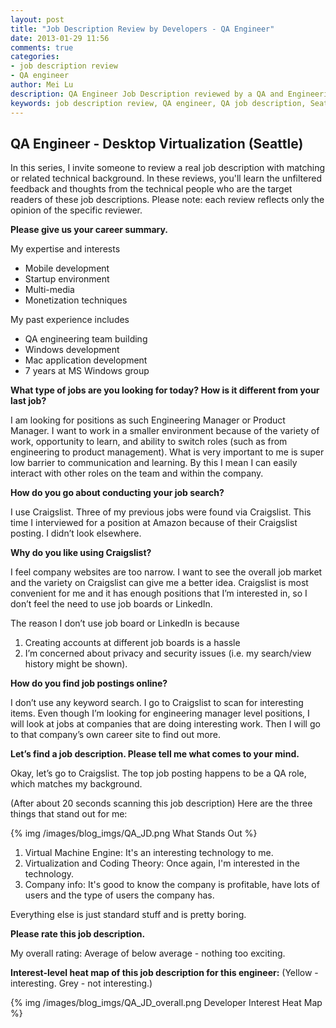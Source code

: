 ```yaml
---
layout: post
title: "Job Description Review by Developers - QA Engineer"
date: 2013-01-29 11:56
comments: true
categories: 
- job description review
- QA engineer
author: Mei Lu
description: QA Engineer Job Description reviewed by a QA and Engineering Manager
keywords: job description review, QA engineer, QA job description, Seattle QA job, QA engineer review
---
```

<h2>QA Engineer - Desktop Virtualization (Seattle)</h2>
<p>
In this series, I invite someone to review a real job description with matching or related technical background.  In these reviews, you'll learn the unfiltered feedback and thoughts from the technical people who are the target readers of these job descriptions.  Please note: each review reflects only the opinion of the specific reviewer.
</p>
<!-- More -->
<p><strong>Please give us your career summary.</strong></p>
<p>
My expertise and interests
<ul>
<li>Mobile development</li>
<li>Startup environment</li>
<li>Multi-media</li>
<li>Monetization techniques</li>
</ul>
</p>
My past experience includes
<ul>
<li>QA engineering team building</li>
<li>Windows development</li>
<li>Mac application development</li>
<li>7 years at MS Windows group</li>
</ul>

<p><strong>
What type of jobs are you looking for today? How is it different from your last job?
</strong></p>

<p>
I am looking for positions as such Engineering Manager or Product Manager.  I want to work in a smaller environment because of the variety of work, opportunity to learn, and ability to switch roles (such as from engineering to product management).  What is very important to me is super low barrier to communication and learning.  By this I mean I can easily interact with other roles on the team and within the company.
</p>

<p><strong>
How do you go about conducting your job search?
</strong></p>
<p>
I use Craigslist.  Three of my previous jobs were found via Craigslist.  This time I interviewed for a position at Amazon because of their Craigslist posting.  I didn’t look elsewhere.
</p>

<p><strong>
Why do you like using Craigslist?
</strong></p>
<p>
I feel company websites are too narrow.  I want to see the overall job market and the variety on Craigslist can give me a better idea.  Craigslist is most convenient for me and it has enough positions that I’m interested in, so I don’t feel the need to use job boards or LinkedIn.
</p>
<p>
The reason I don’t use job board or LinkedIn is because
<ol>
<li>Creating accounts at different job boards is a hassle</li>
<li>I’m concerned about privacy and security issues (i.e. my search/view history might be shown).</li>
</ol>
</p>
<p><strong>
How do you find job postings online?
</strong></p>
<p>
I don’t use any keyword search.  I go to Craigslist to scan for interesting items.  Even though I’m looking for engineering manager level positions, I will look at jobs at companies that are doing interesting work.  Then I will go to that company’s own career site to find out more.
</p>
<p><strong>
Let’s find a job description.  Please tell me what comes to your mind.
</strong></p>
<p>
Okay, let’s go to Craigslist.  The top job posting happens to be a QA role, which matches my background.
</p>
<p>
(After about 20 seconds scanning this job description)  Here are the three things that stand out for me:
</p>
{% img /images/blog_imgs/QA_JD.png What Stands Out %}
<p>
<ol>
<li>Virtual Machine Engine: It's an interesting technology to me.</li>
<li>Virtualization and Coding Theory: Once again, I'm interested in the technology.</li>
<li>Company info: It's good to know the company is profitable, have lots of users and the type of users the company has.</li>
</ol>
</p>
<p>
Everything else is just standard stuff and is pretty boring.
</p>
<p><strong>
Please rate this job description.
</strong></p>
<p>My overall rating: Average of below average - nothing too exciting.</p>
<p><strong>
Interest-level heat map of this job description for this engineer:</strong>
(Yellow - interesting.  Grey - not interesting.)
</p>
{% img /images/blog_imgs/QA_JD_overall.png Developer Interest Heat Map %}
